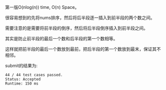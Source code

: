 第一版O(nlog(n)) time, O(n) Space。

很容易想到的先将nums排序，然后将后半段逐一插入到前半段的两个数之间。

需要注意的是需要将前半段的倒序，然后将后半段倒序插入到前半段之间。

其实是防止前半段的最后一个数和后半段的第一个数相等。

这样就把前半段的最后一个数放到最前，把后半段的第一个数放到最末，保证其不相邻。

submit的结果为:
```
44 / 44 test cases passed.
Status: Accepted
Runtime: 150 ms
```
